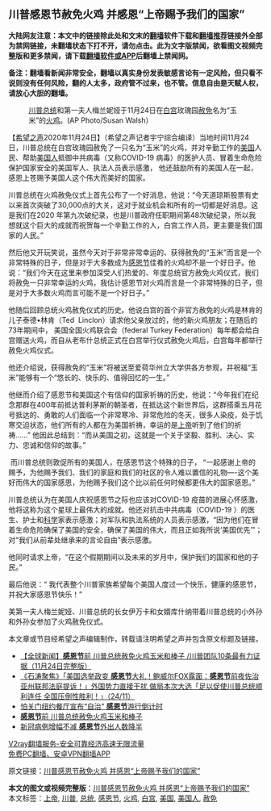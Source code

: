 <h2>川普感恩节赦免火鸡 并感恩“上帝赐予我们的国家”</h2> <p class="notice"><b>大陆网友注意：本文中的链接除此处和文末的<a href="https://github.com/bannedbook/fanqiang" >翻墙</a>软件下载和<a href="https://github.com/killgcd/justmysocks/blob/master/README.md">翻墙推荐</a>链接外全部为禁网链接，未翻墙状态下打不开，请勿点击。此为文字版禁闻，欲看图文视频完整版和更多禁闻，请下载<a href="https://github.com/bannedbook/fanqiang">翻墙软件或APP</a>后翻墙上禁闻网。</p><p>备注：翻墙看新闻非常安全，翻墙以真实身份发表敏感言论有一定风险，但只看不说则没有任何风险，翻的人太多，政府管不过来，也不管。信息自由是天赋人权，请放心大胆的翻墙。</b></p>  <div class="entry"> <figure><figcaption><a href="https://www.bannedbook.org/bnews/tag/%e5%b7%9d%e6%99%ae/" class="st_tag internal_tag" rel="tag" title="标签 川普 下的日志">川普</a><a href="https://www.bannedbook.org/bnews/tag/%e6%80%bb%e7%bb%9f/" class="st_tag internal_tag" rel="tag" title="标签 总统 下的日志">总统</a>和第一夫人梅兰妮娅于11月24日在<a href="https://www.bannedbook.org/bnews/tag/%e7%99%bd%e5%ae%ab/" class="st_tag internal_tag" rel="tag" title="标签 白宫 下的日志">白宫</a>玫瑰园<a href="https://www.bannedbook.org/bnews/tag/%E8%B5%A6%E5%85%8D/" class="st_tag internal_tag" rel="tag" title="标签 赦免 下的日志">赦免</a>名为“玉米”的<a href="https://www.bannedbook.org/bnews/tag/%E7%81%AB%E9%B8%A1/" class="st_tag internal_tag" rel="tag" title="标签 火鸡 下的日志">火鸡</a>。(AP Photo/Susan Walsh）</figcaption></figure> <p>【<span class='wp_keywordlink_affiliate'><a href="https://www.soundofhope.org" title="希望之声" target="_blank">希望之声</a></span>2020年11月24日】（希望之声记者宇宁综合编译）当地时间11月24日，川普总统在白宫玫瑰园赦免了一只名为“玉米”的火鸡，并对辛勤工作的<a href="https://www.bannedbook.org/bnews/tag/%e7%be%8e%e5%9b%bd/" class="st_tag internal_tag" rel="tag" title="标签 美国 下的日志">美国</a>人民、帮助<a href="https://www.bannedbook.org/bnews/tag/%E7%BE%8E%E5%9B%BD%E4%BA%BA/" class="st_tag internal_tag" rel="tag" title="标签 美国人 下的日志">美国人</a>抵御中共病毒（又称COVID-19 病毒）的医护人员、冒着生命危险保护国家安全的美国军人、执法人员表示感激， 他还鼓励所有的美国人在一起，感恩上苍赐予美国人这个伟大而美好的国家。 </p> <p>川普总统在火鸡赦免仪式上首先公布了一个好消息，他说：“今天道琼斯股票有史以来首次突破了30,000点的大关，这对于就业机会和所有的一切都是好消息。这是我们在2020 年第九次破纪录，也是川普政府任职期间第48次破纪录，所以我想就这个巨大的成就而祝贺每一个辛勤工作的人，白宫工作人员，更主要是我们国家的人民。”</p> <p>然后他又开玩笑说，虽然今天对于非常非常幸运的、获得赦免的“玉米”而言是一个非常特殊的日子，但是对于大多数成为<a href="https://www.bannedbook.org/bnews/tag/%e6%84%9f%e6%81%a9%e8%8a%82/" class="st_tag internal_tag" rel="tag" title="标签 感恩节 下的日志">感恩节</a>佳肴的火鸡却不是一个好日子。他说：“我们今天在这里来参加深受人们热爱的、年度总统官方赦免火鸡仪式，我们将赦免一只非常幸运的火鸡，我估计感恩节对火鸡而言是一个非常特殊的日子，但是对于大多数火鸡而言可能不是一个好日子。”</p>  <p>他随后回顾总统火鸡赦免仪式的历史。他说白宫的首个非官方赦免的火鸡是林肯的儿子泰德•林肯（Ted  Linclon）请求他父亲放过的，他的新火鸡朋友；在随后的73年期间中， 美国全国火鸡联合会（federal Turkey Federation）每年都会给白宫赠送火鸡，而自从老布什总统正式在白宫举行仪式赦免火鸡后，白宫每年都举行赦免火鸡仪式。</p> <p>他还介绍说，获得赦免的“玉米”将被送至爱荷华州立大学供各方参观，并祝福“玉米”能够有一个“悠长的、快乐的、值得回忆的一生。”</p> <p>他继而介绍了感恩节和美国这个有信仰的国家祈祷的历史，他说：“今年我们在纪念那群在400年前抵达普利茅斯的朝圣者，在抵达这个新世界后，这群搭乘五月花号抵达的、勇敢的人们面临一个非常寒冷、非常危险的冬天，很多人染疫，处于饥寒交迫状态，他们所有的人都在为美国祈祷，幸运的是<a href="https://www.bannedbook.org/bnews/tag/%e4%b8%8a%e5%b8%9d/" class="st_tag internal_tag" rel="tag" title="标签 上帝 下的日志">上帝</a>听到了他们的祈祷……” 他因此总结到：“而从美国之初，这就是一个关于坚毅、胜利、决心、实力、忠诚和信仰的故事。”</p>  <p> 而川普总统则敦促所有的美国人，在感恩节这个特殊的日子， “一起感谢上帝的赐予，为他赐予我们、我们的家庭和我们的社区的令人难以置信的礼物&#8212;-这个美好而伟大的国家感恩，为他赐予我们这个比以前任何时候都更伟大的国家感恩。”</p> <p>川普总统认为在美国人庆祝感恩节之际也应该对COVID-19 疫苗的进展心怀感激，他将这称为这个星球上最伟大的成就。他还对抗击中共病毒（COVID-19 ）的医生、护士和<span class='wp_keywordlink'><a href="https://www.bannedbook.org/forum11/topic309.html" title="禁片：“科学”的棍子" target="_blank">科学</a></span>家表示感激；对军队和执法系统的人员表示感激，“因为他们在冒着生命危险确保了美国的安全，确保了美国的伟大，而且正如我所说‘美国优先’”；对“我们从前辈处继承来的言论自由”表示感激。</p> <p>他同时请求上帝，“在这个假期期间以及未来的岁月中，保护我们的国家和他的子民。”</p>  <p>最后他说：“ 我代表整个川普家族希望每个美国人度过一个快乐，健康的感恩节，并祝大家感恩节快乐！”</p> <p>美第一夫人梅兰妮娅、川普总统的长女伊万卡和女婿库什纳带着川普总统的小外孙和外孙女参加了火鸡赦免仪式。</p> <p></p>  <p>本文章或节目经希望之声编辑制作，转载请注明希望之声并包含原文标题及链接。</p> <ul class='op-related-articles' title='相关阅读'> <li><a href='https://www.bannedbook.org/bnews/bannedvideo/20201125/1436768.html' target='_blank'>【全球新闻】<b>感恩节</b>前 川普总统赦免火鸡玉米和棒子 /川普团队10条最有力证据（11月24日完整版）</a></li> <li><a href='https://www.bannedbook.org/bnews/bannedvideo/20201125/1436690.html' target='_blank'>《石涛聚焦》「美国选举政变 <b>感恩节</b>大礼！鲍威尔FOX露面：<b>感恩节</b>前夜佐治亚州联邦法庭提诉！」外国势力直接干扰 做局本次大选「足以促使川普总统顺利连任 全国压倒性胜利！」（24/11）</a></li> <li><a href='https://www.bannedbook.org/bnews/bannedvideo/20201125/1436668.html' target='_blank'>怕关门纽约餐厅宣布“自治” <b>感恩节</b>游行倒计时</a></li> <li><a href='https://www.bannedbook.org/bnews/bannedvideo/20201125/1436667.html' target='_blank'><b>感恩节</b>前 川普总统赦免火鸡玉米和棒子</a></li> <li><a href='https://www.bannedbook.org/bnews/worldnews/usa/20201125/1436644.html' target='_blank'>新冠病例增幅不减 <b>感恩节</b>外出人数降半</a></li> </ul> <p class="texttj"> <a href="https://www.bannedbook.org/forum23/topic22702.html" target="_blank">V2ray翻墙服务-安全可靠经济高速无限流量</a><br/> <a href="https://github.com/bannedbook/fanqiang/wiki/%E7%A6%81%E9%97%BB%E7%BD%91%E5%AE%89%E5%8D%93%E7%BF%BB%E5%A2%99%E6%96%B0%E9%97%BBAPP" target="_blank">免费PC翻墙、安卓VPN翻墙APP</a></p><p>原文链接：<a class="src_link"  href="https://www.soundofhope.org/post/446605" target="_blank">川普感恩节赦免火鸡 并感恩“上帝赐予我们的国家”</a></p><a name='sharetosocial'></a>       <div><b>本文的图文或视频完整版</b>：<a href='https://www.bannedbook.org/bnews/comments/20201125/1436819.html'>川普感恩节赦免火鸡 并感恩“上帝赐予我们的国家”</a></div>  </div><!--END ENTRY--> <div class="postfooter"> <div>本文标签：<a href="https://www.bannedbook.org/bnews/tag/%e4%b8%8a%e5%b8%9d/" rel="tag">上帝</a>, <a href="https://www.bannedbook.org/bnews/tag/%e5%b7%9d%e6%99%ae/" rel="tag">川普</a>, <a href="https://www.bannedbook.org/bnews/tag/%e6%80%bb%e7%bb%9f/" rel="tag">总统</a>, <a href="https://www.bannedbook.org/bnews/tag/%e6%84%9f%e6%81%a9%e8%8a%82/" rel="tag">感恩节</a>, <a href="https://www.bannedbook.org/bnews/tag/%E7%81%AB%E9%B8%A1/" rel="tag">火鸡</a>, <a href="https://www.bannedbook.org/bnews/tag/%e7%99%bd%e5%ae%ab/" rel="tag">白宫</a>, <a href="https://www.bannedbook.org/bnews/tag/%e7%be%8e%e5%9b%bd/" rel="tag">美国</a>, <a href="https://www.bannedbook.org/bnews/tag/%E7%BE%8E%E5%9B%BD%E4%BA%BA/" rel="tag">美国人</a>, <a href="https://www.bannedbook.org/bnews/tag/%E8%B5%A6%E5%85%8D/" rel="tag">赦免</a></div>  </div><!--END POSTFOOTER--> 